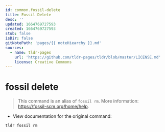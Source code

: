 ```yaml
---
id: common.fossil-delete
title: Fossil Delete
desc: ''
updated: 1664769727593
created: 1664769727593
stub: false
isDir: false
gitNotePath: 'pages/{{ noteHiearchy }}.md'
sources:
  - name: tldr-pages
    url: 'https://github.com/tldr-pages/tldr/blob/master/LICENSE.md'
    license: Creative Commons
---
```

# fossil delete

> This command is an alias of `fossil rm`.
> More information: <https://fossil-scm.org/home/help>.

- View documentation for the original command:

`tldr fossil rm`

